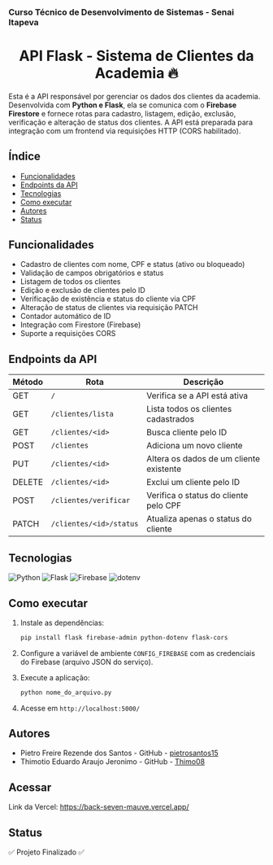 ### Curso Técnico de Desenvolvimento de Sistemas - Senai Itapeva  
<h1 align="center">API Flask - Sistema de Clientes da Academia 🔥</h1>

Esta é a API responsável por gerenciar os dados dos clientes da academia. Desenvolvida com **Python e Flask**, ela se comunica com o **Firebase Firestore** e fornece rotas para cadastro, listagem, edição, exclusão, verificação e alteração de status dos clientes. A API está preparada para integração com um frontend via requisições HTTP (CORS habilitado).

## Índice
- [Funcionalidades](#funcionalidades)
- [Endpoints da API](#endpoints-da-api)
- [Tecnologias](#tecnologias)
- [Como executar](#como-executar)
- [Autores](#autores)
- [Status](#status)

## Funcionalidades
- Cadastro de clientes com nome, CPF e status (ativo ou bloqueado)
- Validação de campos obrigatórios e status
- Listagem de todos os clientes
- Edição e exclusão de clientes pelo ID
- Verificação de existência e status do cliente via CPF
- Alteração de status de clientes via requisição PATCH
- Contador automático de ID
- Integração com Firestore (Firebase)
- Suporte a requisições CORS

## Endpoints da API

| Método | Rota                          | Descrição                                  |
|--------|-------------------------------|--------------------------------------------|
| GET    | `/`                           | Verifica se a API está ativa               |
| GET    | `/clientes/lista`            | Lista todos os clientes cadastrados        |
| GET    | `/clientes/<id>`             | Busca cliente pelo ID                      |
| POST   | `/clientes`                  | Adiciona um novo cliente                   |
| PUT    | `/clientes/<id>`            | Altera os dados de um cliente existente    |
| DELETE | `/clientes/<id>`            | Exclui um cliente pelo ID                  |
| POST   | `/clientes/verificar`       | Verifica o status do cliente pelo CPF      |
| PATCH  | `/clientes/<id>/status`     | Atualiza apenas o status do cliente        |

## Tecnologias

![Python](https://img.shields.io/badge/Python-FFD43B?style=for-the-badge&logo=python&logoColor=blue)
![Flask](https://img.shields.io/badge/Flask-000000?style=for-the-badge&logo=flask&logoColor=white)
![Firebase](https://img.shields.io/badge/Firebase-ffca28?style=for-the-badge&logo=firebase&logoColor=black)
![dotenv](https://img.shields.io/badge/dotenv-000000?style=for-the-badge&logo=dotenv&logoColor=white)

## Como executar

1. Instale as dependências:
   ```bash
   pip install flask firebase-admin python-dotenv flask-cors
   ```

2. Configure a variável de ambiente `CONFIG_FIREBASE` com as credenciais do Firebase (arquivo JSON do serviço).

3. Execute a aplicação:
   ```bash
   python nome_do_arquivo.py
   ```

4. Acesse em `http://localhost:5000/`

## Autores
- Pietro Freire Rezende dos Santos - GitHub - [pietrosantos15](https://github.com/pietrosantos15)
- Thimotio Eduardo Araujo Jeronimo - GitHub - [Thimo08](https://github.com/Thimo08)

## Acessar
Link da Vercel: https://back-seven-mauve.vercel.app/

## Status
✅ Projeto Finalizado ✅